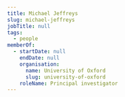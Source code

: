 ```yaml
---
title: Michael Jeffreys
slug: michael-jeffreys
jobTitle: null
tags:
  - people
memberOf:
  - startDate: null
    endDate: null
    organisation:
      name: University of Oxford
      slug: university-of-oxford
    roleName: Principal investigator
---
```

